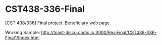 # CST438-336-Final
[CST 438/336] Final project. Beneficiary web page.

Working Sample: http://toast-disco.codio.io:3000/RealFinal/CST438-336-Final1/Index.html
